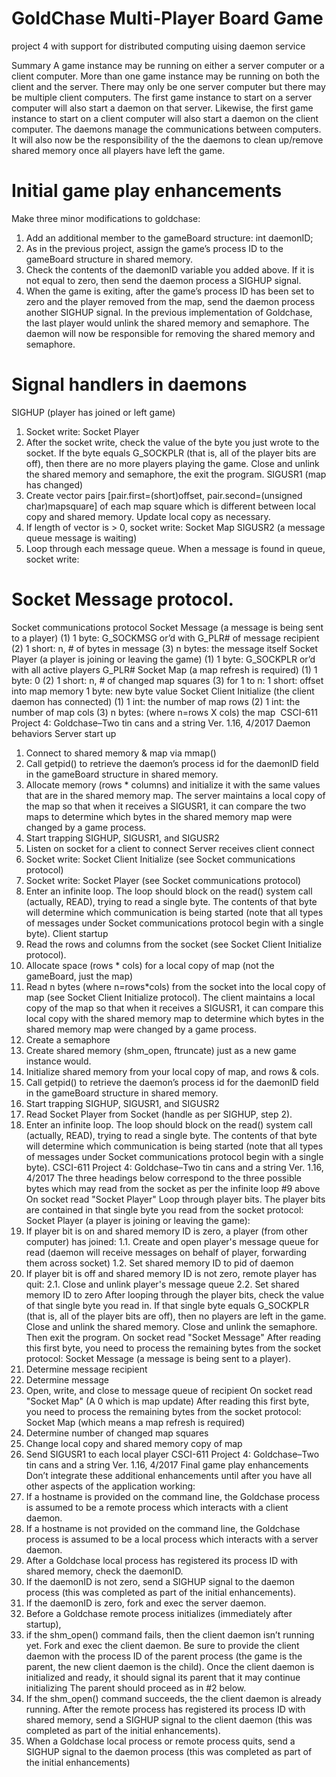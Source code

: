 # GoldChase Multi-Player Board Game





project 4 with support for distributed computing uising daemon service



Summary 
A game instance may be running on either a server computer or a client computer. More than 
one game instance may be running on both the client and the server. There may only be one 
server computer but there may be multiple client computers. 
The first game instance to start on a server computer will also start a daemon on that server. 
Likewise, the first game instance to start on a client computer will also start a daemon on the 
client computer. The daemons manage the communications between computers. It will also now 
be the responsibility of the the daemons to clean up/remove shared memory once all players 
have left the game. 

# Initial game play enhancements 
Make three minor modifications to goldchase: 
1. Add an additional member to the gameBoard structure: 
int daemonID; 
2. As in the previous project, assign the game’s process ID to the gameBoard structure in 
shared memory. 
3. Check the contents of the daemonID variable you added above. If it is not equal to zero, 
then send the daemon process a SIGHUP signal. 
4. When the game is exiting, after the game’s process ID has been set to zero and the player 
removed from the map, send the daemon process another SIGHUP signal. In the previous 
implementation of Goldchase, the last player would unlink the shared memory and 
semaphore. The daemon will now be responsible for removing the shared memory and 
semaphore. 

# Signal handlers in daemons 
SIGHUP (player has joined or left game) 
1. Socket write: Socket Player 
2. After the socket write, check the value of the byte you just wrote to the socket. If the byte 
equals G_SOCKPLR (that is, all of the player bits are off), then there are no more players 
playing the game. Close and unlink the shared memory and semaphore, the exit the 
program. 
SIGUSR1 (map has changed) 
1. Create vector pairs 
[pair.first=(short)offset, pair.second=(unsigned char)mapsquare] 
of each map square which is different between local copy and shared memory. Update local 
copy as necessary. 
2. If length of vector is > 0, socket write: Socket Map 
SIGUSR2 (a message queue message is waiting) 
1. Loop through each message queue. When a message is found in queue, socket write: 
# Socket Message protocol. 
Socket communications protocol 
Socket Message (a message is being sent to a player) 
(1) 1 byte: G_SOCKMSG or’d with G_PLR# of message recipient 
(2) 1 short: n, # of bytes in message 
(3) n bytes: the message itself 
Socket Player (a player is joining or leaving the game) 
(1) 1 byte: G_SOCKPLR or’d with all active players G_PLR# 
Socket Map (a map refresh is required) 
(1) 1 byte: 0 
(2) 1 short: n, # of changed map squares 
(3) for 1 to n: 
1 short: offset into map memory 
1 byte: new byte value 
Socket Client Initialize (the client daemon has connected) 
(1) 1 int: the number of map rows 
(2) 1 int: the number of map cols 
(3) n bytes: (where n=rows X cols) the map  
CSCI-611 Project 4: Goldchase–Two tin cans and a string Ver. 1.16, 4/2017 
Daemon behaviors 
Server start up 
1. Connect to shared memory & map via mmap() 
2. Call getpid() to retrieve the daemon’s process id for the daemonID field in the 
gameBoard structure in shared memory. 
3. Allocate memory (rows * columns) and initialize it with the same values that are in the 
shared memory map. The server maintains a local copy of the map so that when it receives 
a SIGUSR1, it can compare the two maps to determine which bytes in the shared memory 
map were changed by a game process. 
4. Start trapping SIGHUP, SIGUSR1, and SIGUSR2 
5. Listen on socket for a client to connect 
Server receives client connect 
1. Socket write: Socket Client Initialize (see Socket communications protocol) 
2. Socket write: Socket Player (see Socket communications protocol) 
3. Enter an infinite loop. The loop should block on the read() system call (actually, READ), 
trying to read a single byte. The contents of that byte will determine which communication is 
being started (note that all types of messages under Socket communications protocol 
begin with a single byte). 
Client startup 
1. Read the rows and columns from the socket (see Socket Client Initialize protocol). 
2. Allocate space (rows * cols) for a local copy of map (not the gameBoard, just the map) 
3. Read n bytes (where n=rows*cols) from the socket into the local copy of map (see Socket 
Client Initialize protocol). The client maintains a local copy of the map so that when it 
receives a SIGUSR1, it can compare this local copy with the shared memory map to 
determine which bytes in the shared memory map were changed by a game process. 
4. Create a semaphore 
5. Create shared memory (shm_open, ftruncate) just as a new game instance would. 
6. Initialize shared memory from your local copy of map, and rows & cols. 
7. Call getpid() to retrieve the daemon’s process id for the daemonID field in the 
gameBoard structure in shared memory. 
8. Start trapping SIGHUP, SIGUSR1, and SIGUSR2 
9. Read Socket Player from Socket (handle as per SIGHUP, step 2). 
10. Enter an infinite loop. The loop should block on the read() system call (actually, READ), 
trying to read a single byte. The contents of that byte will determine which communication is 
being started (note that all types of messages under Socket communications protocol 
begin with a single byte). 
CSCI-611 Project 4: Goldchase–Two tin cans and a string Ver. 1.16, 4/2017 
The three headings below correspond to the three possible bytes 
which may read from the socket as per the infinite loop #9 above 
On socket read "Socket Player" 
Loop through player bits. The player bits are contained in that single byte you read from the 
socket protocol: Socket Player (a player is joining or leaving the game): 
1. If player bit is on and shared memory ID is zero, a player (from other computer) has joined: 
1.1. Create and open player's message queue for read (daemon will receive messages 
on behalf of player, forwarding them across socket) 
1.2. Set shared memory ID to pid of daemon 
2. If player bit is off and shared memory ID is not zero, remote player has quit: 
2.1. Close and unlink player's message queue 
2.2. Set shared memory ID to zero 
After looping through the player bits, check the value of that single byte you read in. If that 
single byte equals G_SOCKPLR (that is, all of the player bits are off), then no players are left in 
the game. Close and unlink the shared memory. Close and unlink the semaphore. Then exit 
the program. 
On socket read "Socket Message" 
After reading this first byte, you need to process the remaining bytes from the socket protocol: 
Socket Message (a message is being sent to a player). 
1. Determine message recipient 
2. Determine message 
3. Open, write, and close to message queue of recipient 
On socket read "Socket Map" (A 0 which is map update) 
After reading this first byte, you need to process the remaining bytes from the socket protocol: 
Socket Map (which means a map refresh is required) 
1. Determine number of changed map squares 
2. Change local copy and shared memory copy of map 
3. Send SIGUSR1 to each local player 
CSCI-611 Project 4: Goldchase–Two tin cans and a string Ver. 1.16, 4/2017 
Final game play enhancements 
Don’t integrate these additional enhancements until after you have all other aspects of the 
application working: 
1. If a hostname is provided on the command line, the Goldchase process is assumed to be a 
remote process which interacts with a client daemon. 
2. If a hostname is not provided on the command line, the Goldchase process is assumed to 
be a local process which interacts with a server daemon. 
3. After a Goldchase local process has registered its process ID with shared memory, check 
the daemonID. 
1. If the daemonID is not zero, send a SIGHUP signal to the daemon process (this was 
completed as part of the initial enhancements). 
2. If the daemonID is zero, fork and exec the server daemon. 
4. Before a Goldchase remote process initializes (immediately after startup), 
1. if the shm_open() command fails, then the client daemon isn’t running yet. Fork and 
exec the client daemon. Be sure to provide the client daemon with the process ID of the 
parent process (the game is the parent, the new client daemon is the child). Once the 
client daemon is initialized and ready, it should signal its parent that it may continue 
initializing The parent should proceed as in #2 below. 
2. If the shm_open() command succeeds, the the client daemon is already running. 
After the remote process has registered its process ID with shared memory, send a 
SIGHUP signal to the client daemon (this was completed as part of the initial 
enhancements). 
5. When a Goldchase local process or remote process quits, send a SIGHUP signal to the 
daemon process (this was completed as part of the initial enhancements)
